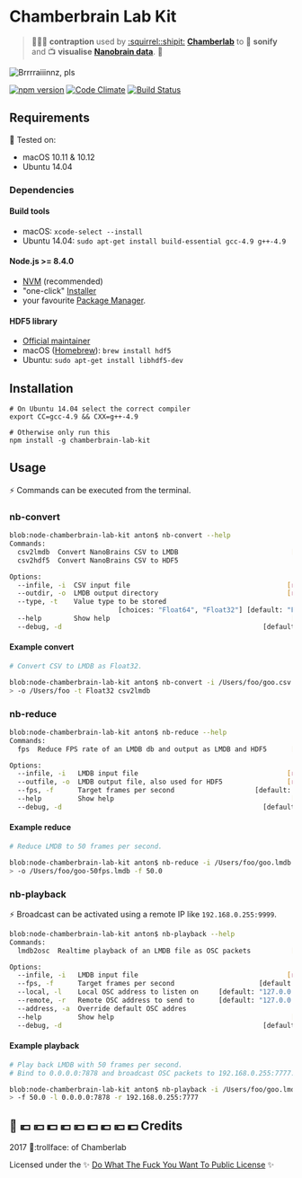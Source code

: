 # Chamberbrain Lab Kit

> :syringe::wrench::hammer: **contraption** used by
> [:squirrel:](https://soundcloud.com/kammerorchester)[:shipit:](https://soundcloud.com/antonym)
> [**Chamberlab**](https://soundcloud.com/chamberlab) to :musical_score: **sonify** and
> :tv: **visualise**
> [**Nanobrain data**](https://globalyoungacademy.net/the-well-tempered-brain-or-what-thinking-sounds-like). :dizzy:

![Brrrraiiinnz, pls](https://media.giphy.com/media/l41m04gr7tRet7Uas/giphy.gif)

[![npm version](https://badge.fury.io/js/chamberbrain-lab-kit.svg)](https://badge.fury.io/js/chamberbrain-lab-kit)
[![Code Climate](https://codeclimate.com/github/Chamberlab/node-chamberbrain-lab-kit/badges/gpa.svg)](https://codeclimate.com/github/Chamberlab/node-chamberbrain-lab-kit)
[![Build Status](https://travis-ci.org/Chamberlab/node-chamberbrain-lab-kit.svg?branch=master)](https://travis-ci.org/Chamberlab/node-chamberbrain-lab-kit)

## Requirements

:rocket: Tested on:
* macOS 10.11 & 10.12
* Ubuntu 14.04

### Dependencies

#### Build tools
  - macOS: ``xcode-select --install``
  - Ubuntu 14.04: ``sudo apt-get install build-essential gcc-4.9 g++-4.9``
  
#### Node.js >= 8.4.0
  - [NVM](https://github.com/creationix/nvm#installation) (recommended)
  - "one-click" [Installer](https://nodejs.org/en/download/current/)
  - your favourite
  [Package Manager](https://nodejs.org/en/download/package-manager/).

#### HDF5 library
  - [Official maintainer](https://www.hdfgroup.org/downloads/hdf5/)
  - macOS ([Homebrew](https://docs.brew.sh/Installation.html)):
  ``brew install hdf5``
  - Ubuntu: ``sudo apt-get install libhdf5-dev``

## Installation

```shell
# On Ubuntu 14.04 select the correct compiler
export CC=gcc-4.9 && CXX=g++-4.9

# Otherwise only run this
npm install -g chamberbrain-lab-kit
```

## Usage

:zap: Commands can be executed from the terminal.

### nb-convert

```bash
blob:node-chamberbrain-lab-kit anton$ nb-convert --help
Commands:
  csv2lmdb  Convert NanoBrains CSV to LMDB                            [default]
  csv2hdf5  Convert NanoBrains CSV to HDF5

Options:
  --infile, -i  CSV input file                                       [required]
  --outdir, -o  LMDB output directory                                [required]
  --type, -t    Value type to be stored
                           [choices: "Float64", "Float32"] [default: "Float64"]
  --help        Show help                                             [boolean]
  --debug, -d                                                  [default: false]
```

#### Example convert

```bash
# Convert CSV to LMDB as Float32.

blob:node-chamberbrain-lab-kit anton$ nb-convert -i /Users/foo/goo.csv \
> -o /Users/foo -t Float32 csv2lmdb
```

### nb-reduce

```bash
blob:node-chamberbrain-lab-kit anton$ nb-reduce --help
Commands:
  fps  Reduce FPS rate of an LMDB db and output as LMDB and HDF5      [default]

Options:
  --infile, -i   LMDB input file                                     [required]
  --outfile, -o  LMDB output file, also used for HDF5                [required]
  --fps, -f      Target frames per second                    [default: "100.0"]
  --help         Show help                                            [boolean]
  --debug, -d                                                  [default: false]
```

#### Example reduce

```bash
# Reduce LMDB to 50 frames per second.

blob:node-chamberbrain-lab-kit anton$ nb-reduce -i /Users/foo/goo.lmdb \
> -o /Users/foo/goo-50fps.lmdb -f 50.0
```

### nb-playback

:zap: Broadcast can be activated using a remote IP like ``192.168.0.255:9999``.

```bash
blob:node-chamberbrain-lab-kit anton$ nb-playback --help
Commands:
  lmdb2osc  Realtime playback of an LMDB file as OSC packets          [default]

Options:
  --infile, -i   LMDB input file                                     [required]
  --fps, -f      Target frames per second                     [default: "50.0"]
  --local, -l    Local OSC address to listen on     [default: "127.0.0.1:8888"]
  --remote, -r   Remote OSC address to send to      [default: "127.0.0.1:9999"]
  --address, -a  Override default OSC addres
  --help         Show help                                            [boolean]
  --debug, -d                                                  [default: false]
```

#### Example playback

```bash
# Play back LMDB with 50 frames per second.
# Bind to 0.0.0.0:7878 and broadcast OSC packets to 192.168.0.255:7777.

blob:node-chamberbrain-lab-kit anton$ nb-playback -i /Users/foo/goo.lmdb \
> -f 50.0 -l 0.0.0.0:7878 -r 192.168.0.255:7777
```

## :money_with_wings: :euro: :yen: :dollar: :euro: :yen: :dollar: :euro: :yen: :dollar: Credits

2017 :smoking::trollface: of Chamberlab

Licensed under the :sparkles:
[Do What The Fuck You Want To Public License](https://github.com/Chamberlab/node-chamberbrain-lab-kit/blob/master/LICENSE) 
:sparkles:
